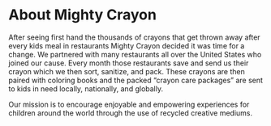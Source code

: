 # About Mighty Crayon
After seeing first hand the thousands of crayons that get thrown away after every kids meal in restaurants Mighty Crayon decided it was time for a change. We partnered with many restaurants all over the United States who joined our cause. Every month those restaurants save and send us their crayon which we then sort, sanitize, and pack. These crayons are then paired with coloring books and the packed “crayon care packages” are sent to kids in need locally, nationally, and globally.

Our mission is to encourage enjoyable and empowering experiences for children around the world through the use of recycled creative mediums.

